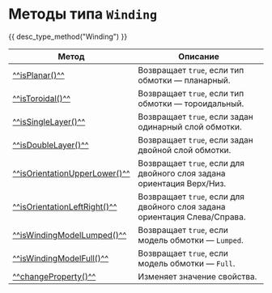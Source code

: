# Методы типа `Winding`
{{ desc_type_method("Winding") }}

| Метод                                | Описание                                                                 |
|--------------------------------------|--------------------------------------------------------------------------|
| [^^isPlanar()^^](./isPlanar.md) | Возвращает `true`, если тип обмотки — планарный. |
| [^^isToroidal()^^](./isToroidal.md) | Возвращает `true`, если тип обмотки — тороидальный. |
| [^^isSingleLayer()^^](./isSingleLayer.md) | Возвращает `true`, если задан одинарный слой обмотки. |
| [^^isDoubleLayer()^^](./isDoubleLayer.md) | Возвращает `true`, если задан двойной слой обмотки. |
| [^^isOrientationUpperLower()^^](./isOrientationUpperLower.md) | Возвращает `true`, если для двойного слоя задана ориентация Верх/Низ. |
| [^^isOrientationLeftRight()^^](./isOrientationLeftRight.md) | Возвращает `true`, если для двойного слоя задана ориентация Слева/Справа. |
| [^^isWindingModelLumped()^^](./isWindingModelLumped.md) | Возвращает `true`, если модель обмотки — `Lumped`. |
| [^^isWindingModelFull()^^](./isWindingModelFull.md) | Возвращает `true`, если модель обмотки — `Full`. |
| [^^changeProperty()^^](./changeProperty.md) | Изменяет значение свойства. |

